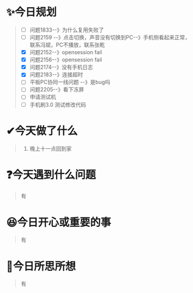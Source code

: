 # ✨今日规划

> * [ ] 问题1833--》为什么复用失败了
> * [ ] 问题2159 --》点击切换，声音没有切换到PC--》手机侧看起来正常，联系冯斌，PC不播放，联系张乾
> * [X] 问题2152--》opensession fail
> * [X] 问题2156--》opensession fail
> * [X] 问题2174--》没有手机日志
> * [X] 问题2183--》连接超时
> * [ ] 平板PC协同一线问题 --》是bug吗
> * [ ] 问题2205--》看下冻屏
> * [ ] 申请测试机
> * [ ] 手机刷3.0 测试修改代码

# ✔今天做了什么

> 1. 晚上十一点回到家

# ❓今天遇到什么问题

> 有

# 😆今日开心或重要的事

> 有

# 🤔今日所思所想

> 有
